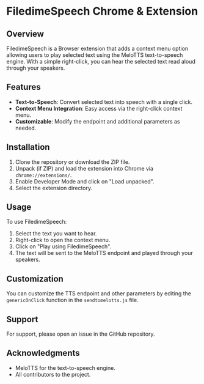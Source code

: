 # FiledimeSpeech Chrome & Extension

## Overview
FiledimeSpeech is a Browser extension that adds a context menu option allowing users to play selected text using the MeloTTS text-to-speech engine. With a simple right-click, you can hear the selected text read aloud through your speakers.

## Features
- **Text-to-Speech**: Convert selected text into speech with a single click.
- **Context Menu Integration**: Easy access via the right-click context menu.
- **Customizable**: Modify the endpoint and additional parameters as needed.

## Installation
1. Clone the repository or download the ZIP file.
2. Unpack (if ZIP) and load the extension into Chrome via `chrome://extensions/`.
3. Enable Developer Mode and click on "Load unpacked".
4. Select the extension directory.

## Usage
To use FiledimeSpeech:
1. Select the text you want to hear.
2. Right-click to open the context menu.
3. Click on "Play using FiledimeSpeech".
4. The text will be sent to the MeloTTS endpoint and played through your speakers.

## Customization
You can customize the TTS endpoint and other parameters by editing the `genericOnClick` function in the `sendtomelotts.js` file.

## Support
For support, please open an issue in the GitHub repository.

## Acknowledgments
- MeloTTS for the text-to-speech engine.
- All contributors to the project.
